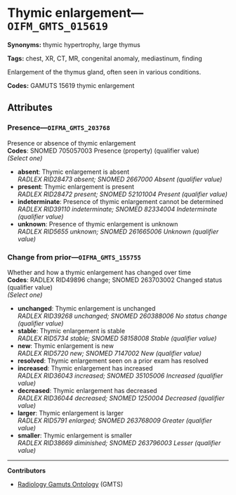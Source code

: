 # Thymic enlargement—`OIFM_GMTS_015619`

**Synonyms:** thymic hypertrophy, large thymus

**Tags:** chest, XR, CT, MR, congenital anomaly, mediastinum, finding

Enlargement of the thymus gland, often seen in various conditions.

**Codes:** GAMUTS 15619 thymic enlargement

## Attributes

### Presence—`OIFMA_GMTS_203768`

Presence or absence of thymic enlargement  
**Codes**: SNOMED 705057003 Presence (property) (qualifier value)  
*(Select one)*

- **absent**: Thymic enlargement is absent  
_RADLEX RID28473 absent; SNOMED 2667000 Absent (qualifier value)_
- **present**: Thymic enlargement is present  
_RADLEX RID28472 present; SNOMED 52101004 Present (qualifier value)_
- **indeterminate**: Presence of thymic enlargement cannot be determined  
_RADLEX RID39110 indeterminate; SNOMED 82334004 Indeterminate (qualifier value)_
- **unknown**: Presence of thymic enlargement is unknown  
_RADLEX RID5655 unknown; SNOMED 261665006 Unknown (qualifier value)_

### Change from prior—`OIFMA_GMTS_155755`

Whether and how a thymic enlargement has changed over time  
**Codes**: RADLEX RID49896 change; SNOMED 263703002 Changed status (qualifier value)  
*(Select one)*

- **unchanged**: Thymic enlargement is unchanged  
_RADLEX RID39268 unchanged; SNOMED 260388006 No status change (qualifier value)_
- **stable**: Thymic enlargement is stable  
_RADLEX RID5734 stable; SNOMED 58158008 Stable (qualifier value)_
- **new**: Thymic enlargement is new  
_RADLEX RID5720 new; SNOMED 7147002 New (qualifier value)_
- **resolved**: Thymic enlargement seen on a prior exam has resolved  
- **increased**: Thymic enlargement has increased  
_RADLEX RID36043 increased; SNOMED 35105006 Increased (qualifier value)_
- **decreased**: Thymic enlargement has decreased  
_RADLEX RID36044 decreased; SNOMED 1250004 Decreased (qualifier value)_
- **larger**: Thymic enlargement is larger  
_RADLEX RID5791 enlarged; SNOMED 263768009 Greater (qualifier value)_
- **smaller**: Thymic enlargement is smaller  
_RADLEX RID38669 diminished; SNOMED 263796003 Lesser (qualifier value)_

---

**Contributors**

- [Radiology Gamuts Ontology](https://gamuts.net/) (GMTS)